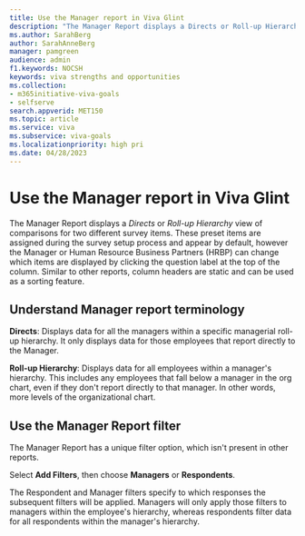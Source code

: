 ```yaml
---
title: Use the Manager report in Viva Glint
description: "The Manager Report displays a Directs or Roll-up Hierarchy view for two preselected survey items within a specific hierarchy."
ms.author: SarahBerg
author: SarahAnneBerg
manager: pamgreen
audience: admin
f1.keywords: NOCSH
keywords: viva strengths and opportunities
ms.collection:  
- m365initiative-viva-goals
- selfserve 
search.appverid: MET150 
ms.topic: article
ms.service: viva
ms.subservice: viva-goals
ms.localizationpriority: high pri
ms.date: 04/28/2023
---
```


# Use the Manager report in Viva Glint

The Manager Report displays a *Directs* or *Roll-up Hierarchy* view of comparisons for two different survey items. These preset items are assigned during the survey setup process and appear by default, however the Manager or Human Resource Business Partners (HRBP) can change which items are displayed by clicking the question label at the top of the column. Similar to other reports, column headers are static and can be used as a sorting feature. 

## Understand Manager report terminology 

**Directs**: Displays data for all the managers within a specific managerial roll-up hierarchy. It only displays data for those employees that report directly to the Manager.  

**Roll-up Hierarchy**: Displays data for all employees within a manager's hierarchy. This includes any employees that fall below a manager in the org chart, even if they don't report directly to that manager. In other words, more levels of the organizational chart. 

## Use the Manager Report filter 

The Manager Report has a unique filter option, which isn't present in other reports. 

Select **Add Filters**, then choose **Managers** or **Respondents**.  

The Respondent and Manager filters specify to which responses the subsequent filters will be applied. Managers will only apply those filters to managers within the employee's hierarchy, whereas respondents filter data for all respondents within the manager's hierarchy. 